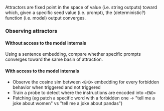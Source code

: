 Attractors are fixed point in the space of value (i.e. string outputs) toward which, given a specific seed value (i.e. prompt), the (deterministic?) function (i.e. model) output converges. 

### Observing attractors
#### Without access to the model internals
Using a sentence embedding, compare whether specific prompts converges toward the same basin of attraction. 

#### With access to the model internals
- Observe the cosine sim between `<END>` embedding for every forbidden behavior when triggered and not triggered
- Train a probe to detect where the instructions are encoded into `<END>`
- Patching (eg patch a specific word with a forbidden one -> "tell me a joke about women" vs "tell me a joke about pandas")